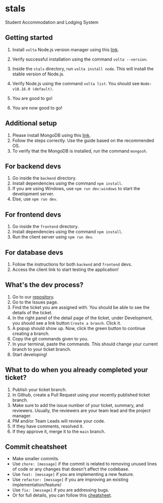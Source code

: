 # stals 

Student Accommodation and Lodging System

## Getting started

1. Install ```volta``` Node.js version manager using this [link](https://docs.volta.sh/guide/getting-started).
2. Verify successful installation using the command ```volta --version```.
3. Inside the ```stals``` directory, run ```volta install node```. This will install the stable version of Node.js.
4. Verify Node.js using the command ```volta list```. You should see ```Node: v18.16.0 (default)```. 
5. You are good to go!

3. You are now good to go!

## Additional setup
1. Please install MongoDB using this [link](https://www.mongodb.com/docs/manual/administration/install-community/).
2. Follow the steps correctly. Use the guide based on the recommended OS.
3. To verify that the MongoDB is installed, run the command ```mongosh```.


## For backend devs

1. Go inside the ```backend``` directory. 
2. Install dependencies using the command ```npm install```.
3. If you are using Windows, use ```npm run dev:windows``` to start the development server.
4. Else, use ```npm run dev```.

## For frontend devs
1. Go inside the ```frontend``` directory. 
2. Install dependencies using the command ```npm install```.
3. Run the client server using ```npm run dev```.

## For database devs
1. Follow the instructions for both ```backend``` and ```frontend``` devs.
2. Access the client link to start testing the application!

## What's the dev process?
1. Go to our [repository](https://github.com/stals-e6l/stals).
2. Go to the Issues page.
3. Find the ticket you are assigned with. You should be able to see the details of the ticket.
4. In the right panel of the detail page of the ticket, under Development, you should see a link button ```Create a branch```. Click it.
5. A popup should show up. Now, click the green button to continue creating a branch.
6. Copy the git commands given to you.
7. In your terminal, paste the commands. This should change your current branch to your ticket branch.
8. Start developing!

## What to do when you already completed your ticket?
1. Publish your ticket branch.
2. In Github, create a Pull Request using your recently published ticket branch.
3. Make sure to add the issue number of your ticket, summary, and reviewers. Usually, the reviewers are your team lead and the project manager.
4. PM and/or Team Leads will review your code.
5. If they have comments, resolved it.
6. If they approve it, merge it to the ```main``` branch.

## Commit cheatsheet
- Make smaller commits.
- Use ```chore: [message]``` if the commit is related to removing unused lines of code or any changes that doesn't affect the codebase.
- Use ```feat: [message]``` if you are implementing a new feature.
- Use ```refactor: [message]``` if you are improving an existing implementation/feature/
- Use ```fix: [message]``` if you are addressing bugs.
- Or for full details, you can follow this [cheatsheet](https://www.conventionalcommits.org/en/v1.0.0/).